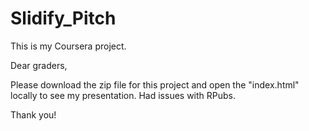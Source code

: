 # Slidify_Pitch
This is my Coursera project.

Dear graders,

Please download the zip file for this project and open the "index.html" locally to see my presentation.  Had issues with RPubs.

Thank you!
